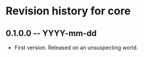# Revision history for core

## 0.1.0.0 -- YYYY-mm-dd

* First version. Released on an unsuspecting world.
